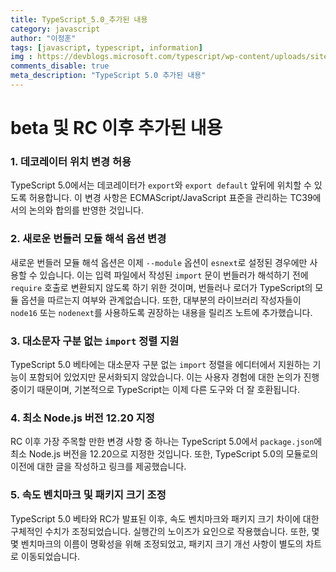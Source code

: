 ```yaml
---
title: TypeScript_5.0_추가된 내용
category: javascript
author: "이정훈"
tags: [javascript, typescript, information]
img : https://devblogs.microsoft.com/typescript/wp-content/uploads/sites/11/2023/03/5-0-feature-image-square-bounds-1.png
comments_disable: true
meta_description: "TypeScript 5.0 추가된 내용"
---
```



# beta 및 RC 이후 추가된 내용

### 1. 데코레이터 위치 변경 허용

TypeScript 5.0에서는 데코레이터가 `export`와 `export default` 앞뒤에 위치할 수 있도록 허용합니다. 이 변경 사항은 ECMAScript/JavaScript 표준을 관리하는 TC39에서의 논의와 합의를 반영한 것입니다.

### 2. 새로운 번들러 모듈 해석 옵션 변경

새로운 번들러 모듈 해석 옵션은 이제 `--module` 옵션이 `esnext`로 설정된 경우에만 사용할 수 있습니다. 이는 입력 파일에서 작성된 `import` 문이 번들러가 해석하기 전에 `require` 호출로 변환되지 않도록 하기 위한 것이며, 번들러나 로더가 TypeScript의 모듈 옵션을 따르는지 여부와 관계없습니다. 또한, 대부분의 라이브러리 작성자들이 `node16` 또는 `nodenext`를 사용하도록 권장하는 내용을 릴리즈 노트에 추가했습니다.

### 3. 대소문자 구분 없는 `import` 정렬 지원

TypeScript 5.0 베타에는 대소문자 구분 없는 `import` 정렬을 에디터에서 지원하는 기능이 포함되어 있었지만 문서화되지 않았습니다. 이는 사용자 경험에 대한 논의가 진행 중이기 때문이며, 기본적으로 TypeScript는 이제 다른 도구와 더 잘 호환됩니다.

### 4. 최소 Node.js 버전 12.20 지정

RC 이후 가장 주목할 만한 변경 사항 중 하나는 TypeScript 5.0에서 `package.json`에 최소 Node.js 버전을 12.20으로 지정한 것입니다. 또한, TypeScript 5.0의 모듈로의 이전에 대한 글을 작성하고 링크를 제공했습니다.

### 5. 속도 벤치마크 및 패키지 크기 조정

TypeScript 5.0 베타와 RC가 발표된 이후, 속도 벤치마크와 패키지 크기 차이에 대한 구체적인 수치가 조정되었습니다. 실행간의 노이즈가 요인으로 작용했습니다. 또한, 몇몇 벤치마크의 이름이 명확성을 위해 조정되었고, 패키지 크기 개선 사항이 별도의 차트로 이동되었습니다.

